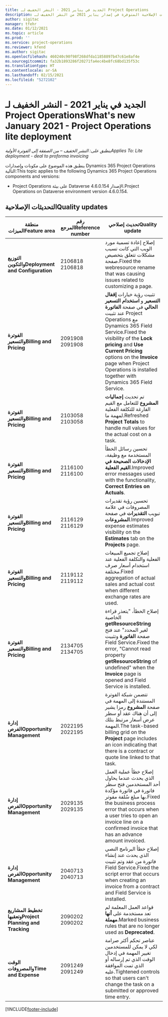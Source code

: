 ```yaml
---
title: الجديد في يناير 2021 - النشر الخفيف لـ Project Operations
description: يوفر هذا الموضوع معلومات حول التحديثات الإصلاحية المتوفرة في إصدار يناير 2021 من النشر الخفيف لـ Project Operations.
author: sigitac
manager: tfehr
ms.date: 01/12/2021
ms.topic: article
ms.prod: ''
ms.service: project-operations
ms.reviewer: kfend
ms.author: sigitac
ms.openlocfilehash: 460240c90f98f268dfda11858897b47c61e8af4e
ms.sourcegitcommit: fa32b1893286f20271fa4ec4be8fc68bd135f53c
ms.translationtype: HT
ms.contentlocale: ar-SA
ms.lasthandoff: 02/15/2021
ms.locfileid: "5272102"
---
```

# <a name="whats-new-january-2021---project-operations-lite-deployment"></a><span data-ttu-id="295a2-103">الجديد في يناير 2021 - النشر الخفيف لـ Project Operations</span><span class="sxs-lookup"><span data-stu-id="295a2-103">What's new January 2021 - Project Operations lite deployment</span></span>


<span data-ttu-id="295a2-104">_ينطبق على: النشر الخفيف – من الصفقة إلى الفوترة الأولية_</span><span class="sxs-lookup"><span data-stu-id="295a2-104">_Applies To: Lite deployment - deal to proforma invoicing_</span></span>

<span data-ttu-id="295a2-105">ينطبق هذه الموضوع على مكونات وإصدارات Dynamics 365 Project Operations التالية:</span><span class="sxs-lookup"><span data-stu-id="295a2-105">This topic applies to the following Dynamics 365 Project Operations components and versions:</span></span>

  - <span data-ttu-id="295a2-106">Project Operations على بيئة Dataverse الإصدار 4.6.0.154.</span><span class="sxs-lookup"><span data-stu-id="295a2-106">Project Operations on Dataverse environment version 4.6.0.154.</span></span>
  
## <a name="quality-updates"></a><span data-ttu-id="295a2-107">التحديثات الإصلاحية</span><span class="sxs-lookup"><span data-stu-id="295a2-107">Quality updates</span></span>

| <span data-ttu-id="295a2-108">**منطقة الميزات**</span><span class="sxs-lookup"><span data-stu-id="295a2-108">**Feature area**</span></span> | <span data-ttu-id="295a2-109">**رقم المرجع**</span><span class="sxs-lookup"><span data-stu-id="295a2-109">**Reference number**</span></span> | <span data-ttu-id="295a2-110">**تحديث إصلاحي**</span><span class="sxs-lookup"><span data-stu-id="295a2-110">**Quality update**</span></span> |
| --- | --- | --- |
| <span data-ttu-id="295a2-111">**التوزيع والتكوين**</span><span class="sxs-lookup"><span data-stu-id="295a2-111">**Deployment and Configuration**</span></span> | <span data-ttu-id="295a2-112">2106818 </span><span class="sxs-lookup"><span data-stu-id="295a2-112">2106818</span></span> | <span data-ttu-id="295a2-113">إصلاح إعادة تسمية مورد الويب التي كانت تسبب مشكلات تتعلق بتخصيص صفحة.</span><span class="sxs-lookup"><span data-stu-id="295a2-113">Fixed the webresource rename that was causing issues related to customizing a page.</span></span> |
| <span data-ttu-id="295a2-114">**الفوترة والتسعير**</span><span class="sxs-lookup"><span data-stu-id="295a2-114">**Billing and Pricing**</span></span> | <span data-ttu-id="295a2-115">2091908 </span><span class="sxs-lookup"><span data-stu-id="295a2-115">2091908</span></span> | <span data-ttu-id="295a2-116">تثبيت رؤية خيارات **إقفال التسعير** و **استخدام التسعير الحالي** في صفحة **الفاتورة** عند تثبيت Project Operations مع Dynamics 365 Field Service.</span><span class="sxs-lookup"><span data-stu-id="295a2-116">Fixed the visibility of the **Lock pricing** and **Use Current Pricing** options on the **Invoice** page when Project Operations is installed together with Dynamics 365 Field Service.</span></span> |
| <span data-ttu-id="295a2-117">**الفوترة والتسعير**</span><span class="sxs-lookup"><span data-stu-id="295a2-117">**Billing and Pricing**</span></span> | <span data-ttu-id="295a2-118">2103058 </span><span class="sxs-lookup"><span data-stu-id="295a2-118">2103058</span></span> | <span data-ttu-id="295a2-119">تم تحديث **إجماليات المشروع** للتعامل مع القيم الفارغة للتكلفة الفعلية لمهمة ما.</span><span class="sxs-lookup"><span data-stu-id="295a2-119">Refreshed **Project Totals** to handle null values for the actual cost on a task.</span></span> |
| <span data-ttu-id="295a2-120">**الفوترة والتسعير**</span><span class="sxs-lookup"><span data-stu-id="295a2-120">**Billing and Pricing**</span></span> | <span data-ttu-id="295a2-121">2116100 </span><span class="sxs-lookup"><span data-stu-id="295a2-121">2116100</span></span> | <span data-ttu-id="295a2-122">تحسين رسائل الخطأ المستخدمة مع وظيفة، **الإدخالات الصحيحة في القيم الفعلية**.</span><span class="sxs-lookup"><span data-stu-id="295a2-122">Improved error messages used with the functionality, **Correct Entries on Actuals**.</span></span> |
| <span data-ttu-id="295a2-123">**الفوترة والتسعير**</span><span class="sxs-lookup"><span data-stu-id="295a2-123">**Billing and Pricing**</span></span> | <span data-ttu-id="295a2-124">2116129 </span><span class="sxs-lookup"><span data-stu-id="295a2-124">2116129</span></span> | <span data-ttu-id="295a2-125">تحسين رؤية تقديرات المصروفات في علامة تبويب **التقديرات** في صفحة **المشروعات**.</span><span class="sxs-lookup"><span data-stu-id="295a2-125">Improved expense estimates visibility on the **Estimates** tab on the **Projects** page.</span></span> |
| <span data-ttu-id="295a2-126">**الفوترة والتسعير**</span><span class="sxs-lookup"><span data-stu-id="295a2-126">**Billing and Pricing**</span></span> | <span data-ttu-id="295a2-127">2119112 </span><span class="sxs-lookup"><span data-stu-id="295a2-127">2119112</span></span> | <span data-ttu-id="295a2-128">إصلاح تجميع المبيعات الفعلية والتكلفة الفعلية عند استخدام أسعار صرف مختلفة.</span><span class="sxs-lookup"><span data-stu-id="295a2-128">Fixed aggregation of actual sales and actual cost when different exchange rates are used.</span></span> |
| <span data-ttu-id="295a2-129">**الفوترة والتسعير**</span><span class="sxs-lookup"><span data-stu-id="295a2-129">**Billing and Pricing**</span></span> | <span data-ttu-id="295a2-130">2134705 </span><span class="sxs-lookup"><span data-stu-id="295a2-130">2134705</span></span> | <span data-ttu-id="295a2-131">إصلاح الخطأ، "يتعذر قراءة الخاصية **getResourceString** لغير المحدد" عند فتح صفحة **الفاتورة** وتثبيت Field Service.</span><span class="sxs-lookup"><span data-stu-id="295a2-131">Fixed the error, "Cannot read property **getResourceString** of undefined" when the **Invoice** page is opened and Field Service is installed.</span></span> |
| <span data-ttu-id="295a2-132">**إدارة الفرص**</span><span class="sxs-lookup"><span data-stu-id="295a2-132">**Opportunity Management**</span></span> | <span data-ttu-id="295a2-133">2022195 </span><span class="sxs-lookup"><span data-stu-id="295a2-133">2022195</span></span> | <span data-ttu-id="295a2-134">تتضمن شبكة الفوترة المستندة إلى المهمة في صفحة **المشروع** رمزا يشير إلى أن هناك عقد أو سطر عرض أسعار مرتبط بتلك المهمة.</span><span class="sxs-lookup"><span data-stu-id="295a2-134">The task-based billing grid on the **Project** page includes an icon indicating that there is a contract or quote line linked to that task.</span></span> |
| <span data-ttu-id="295a2-135">**إدارة الفرص**</span><span class="sxs-lookup"><span data-stu-id="295a2-135">**Opportunity Management**</span></span> | <span data-ttu-id="295a2-136">2029135 </span><span class="sxs-lookup"><span data-stu-id="295a2-136">2029135</span></span> | <span data-ttu-id="295a2-137">إصلاح خطأ عملية العمل الذي يحدث عندما يحاول أحد المستخدمين فتح سطر فاتورة في فاتورة مؤكدة بها مبلغ سُلفة مفوتر.</span><span class="sxs-lookup"><span data-stu-id="295a2-137">Fixed the business process error that occurs when a user tries to open an invoice line on a confirmed invoice that has an advance amount invoiced.</span></span> |
| <span data-ttu-id="295a2-138">**إدارة الفرص**</span><span class="sxs-lookup"><span data-stu-id="295a2-138">**Opportunity Management**</span></span> | <span data-ttu-id="295a2-139">2040713 </span><span class="sxs-lookup"><span data-stu-id="295a2-139">2040713</span></span> | <span data-ttu-id="295a2-140">إصلاح خطأ البرنامج النصي الذي يحدث عند إنشاء فاتورة من عقد وتم تثبيت Field Service.</span><span class="sxs-lookup"><span data-stu-id="295a2-140">Fixed the script error that occurs when creating an invoice from a contract and Field Service is installed.</span></span> |
| <span data-ttu-id="295a2-141">**تخطيط المشاريع وتعقبها**</span><span class="sxs-lookup"><span data-stu-id="295a2-141">**Project Planning and Tracking**</span></span> | <span data-ttu-id="295a2-142">2090202 </span><span class="sxs-lookup"><span data-stu-id="295a2-142">2090202</span></span> | <span data-ttu-id="295a2-143">قواعد العمل المعلمة لم تعد مستخدمة على **أنها مهملة**.</span><span class="sxs-lookup"><span data-stu-id="295a2-143">Marked business rules that are no longer used as **Deprecated**.</span></span> |
| <span data-ttu-id="295a2-144">**الوقت والمصروفات**</span><span class="sxs-lookup"><span data-stu-id="295a2-144">**Time and Expense**</span></span> | <span data-ttu-id="295a2-145">2091249 </span><span class="sxs-lookup"><span data-stu-id="295a2-145">2091249</span></span> | <span data-ttu-id="295a2-146">عناصر تحكم أكثر صرامة لكي لا يمكن للمستخدمين تغيير المهمة في إدخال الوقت الذي تم إرساله أو الذي تمت الموافقة عليه.</span><span class="sxs-lookup"><span data-stu-id="295a2-146">Tightened controls so that users can't change the task on a submitted or approved time entry.</span></span> |


[!INCLUDE[footer-include](../../includes/footer-banner.md)]